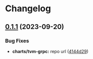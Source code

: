 # Changelog

## [0.1.1](https://github.com/getgems-io/tonlibjson/compare/charts/tvm-grpc-v0.1.0...charts/tvm-grpc-v0.1.1) (2023-09-20)


### Bug Fixes

* **charts/tvm-grpc:** repo url ([4144d29](https://github.com/getgems-io/tonlibjson/commit/4144d29abe58259c8660e794ed18c6fa83fec6cd))
